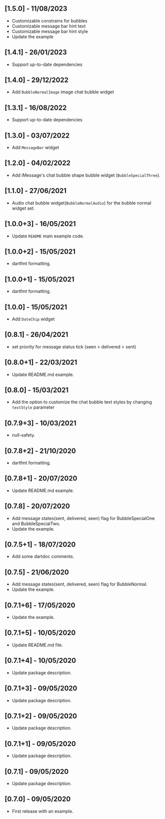 ## [1.5.0] - 11/08/2023

* Customizable constrains for bubbles
* Customizable message bar hint text
* Customizable message bar hint style
* Update the example

## [1.4.1] - 26/01/2023

* Support up-to-date dependencies

## [1.4.0] - 29/12/2022

* Add `BubbleNormalImage` image chat bubble widget 

## [1.3.1] - 16/08/2022

* Support up-to-date dependencies

## [1.3.0] - 03/07/2022

* Add `MessageBar` widget 

## [1.2.0] - 04/02/2022

* Add iMessage's chat bubble shape bubble widget (`BubbleSpecialThree`).

## [1.1.0] - 27/06/2021

* Audio chat bubble widget(`BubbleNormalAudio`) for the bubble normal widget set.

## [1.0.0+3] - 16/05/2021

* Update `README` main example code.

## [1.0.0+2] - 15/05/2021

* dartfmt formatting.

## [1.0.0+1] - 15/05/2021

* dartfmt formatting.

## [1.0.0] - 15/05/2021

* Add `DateChip` widget

## [0.8.1] - 26/04/2021

* set priority for message status tick (seen > delivered > sent)

## [0.8.0+1] - 22/03/2021

* Update README.md example.

## [0.8.0] - 15/03/2021

* Add the option to customize the chat bubble text styles by changing `textStyle` parameter

## [0.7.9+3] - 10/03/2021

* null-safety.

## [0.7.8+2] - 21/10/2020

* dartfmt formatting.

## [0.7.8+1] - 20/07/2020

* Update README.md example.

## [0.7.8] - 20/07/2020

* Add message states(sent, delivered, seen) flag for BubbleSpecialOne and BubbleSpecialTwo.
* Update the example.

## [0.7.5+1] - 18/07/2020

* Add some dartdoc comments.

## [0.7.5] - 21/06/2020

* Add message states(sent, delivered, seen) flag for BubbleNormal.
* Update the example.

## [0.7.1+6] - 17/05/2020

* Update the example.

## [0.7.1+5] - 10/05/2020

* Update README.md file.

## [0.7.1+4] - 10/05/2020

* Update package description.

## [0.7.1+3] - 09/05/2020

* Update package description.

## [0.7.1+2] - 09/05/2020

* Update package description.

## [0.7.1+1] - 09/05/2020

* Update package description.

## [0.7.1] - 09/05/2020

* Update package description.

## [0.7.0] - 09/05/2020

* First release with an example.
